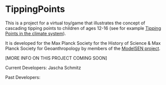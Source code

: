 # TippingPoints

This is a project for a virtual toy/game that illustrates the concept of cascading tipping points to children of ages 12-16 (see for example [Tipping Points in the climate system](https://en.wikipedia.org/wiki/Tipping_points_in_the_climate_system)). 

It is developed for the Max Planck Society for the History of Science & Max Planck Society for Geoanthropology by members of the [ModelSEN project](https://en.wikipedia.org/wiki/Tipping_points_in_the_climate_system).

[MORE INFO ON THIS PROJECT COMING SOON]

Current Developers:
Jascha Schmitz

Past Developers:

